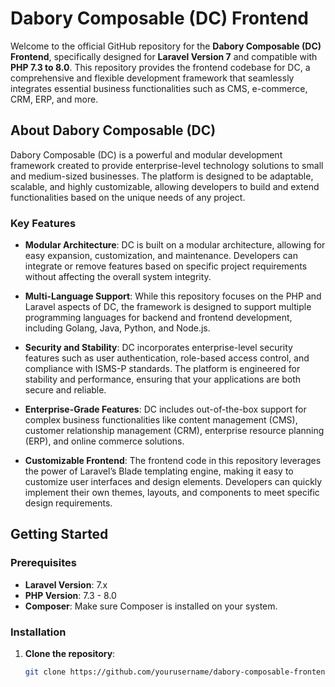 # Dabory Composable (DC) Frontend

Welcome to the official GitHub repository for the **Dabory Composable (DC) Frontend**, specifically designed for **Laravel Version 7** and compatible with **PHP 7.3 to 8.0**. This repository provides the frontend codebase for DC, a comprehensive and flexible development framework that seamlessly integrates essential business functionalities such as CMS, e-commerce, CRM, ERP, and more.

## About Dabory Composable (DC)

Dabory Composable (DC) is a powerful and modular development framework created to provide enterprise-level technology solutions to small and medium-sized businesses. The platform is designed to be adaptable, scalable, and highly customizable, allowing developers to build and extend functionalities based on the unique needs of any project.

### Key Features

- **Modular Architecture**: DC is built on a modular architecture, allowing for easy expansion, customization, and maintenance. Developers can integrate or remove features based on specific project requirements without affecting the overall system integrity.

- **Multi-Language Support**: While this repository focuses on the PHP and Laravel aspects of DC, the framework is designed to support multiple programming languages for backend and frontend development, including Golang, Java, Python, and Node.js.

- **Security and Stability**: DC incorporates enterprise-level security features such as user authentication, role-based access control, and compliance with ISMS-P standards. The platform is engineered for stability and performance, ensuring that your applications are both secure and reliable.

- **Enterprise-Grade Features**: DC includes out-of-the-box support for complex business functionalities like content management (CMS), customer relationship management (CRM), enterprise resource planning (ERP), and online commerce solutions.

- **Customizable Frontend**: The frontend code in this repository leverages the power of Laravel’s Blade templating engine, making it easy to customize user interfaces and design elements. Developers can quickly implement their own themes, layouts, and components to meet specific design requirements.

## Getting Started

### Prerequisites

- **Laravel Version**: 7.x
- **PHP Version**: 7.3 - 8.0
- **Composer**: Make sure Composer is installed on your system.

### Installation

1. **Clone the repository**:
   ```bash
   git clone https://github.com/yourusername/dabory-composable-frontend.git
